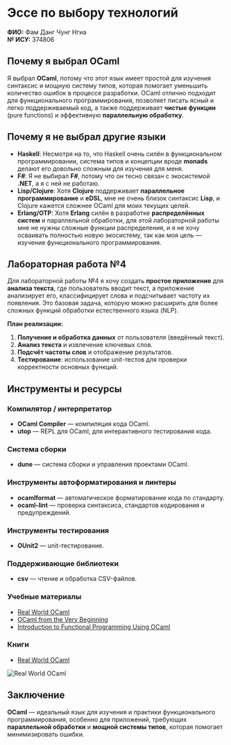 # Эссе по выбору технологий

**ФИО:** Фам Данг Чунг Нгиа  
**№ ИСУ:** 374806

## Почему я выбрал OCaml
Я выбрал **OCaml**, потому что этот язык имеет простой для изучения синтаксис и мощную систему типов, которая помогает уменьшить количество ошибок в процессе разработки. OCaml отлично подходит для функционального программирования, позволяет писать ясный и легко поддерживаемый код, а также поддерживает **чистые функции** (pure functions) и эффективную **параллельную обработку**.

## Почему я не выбрал другие языки
- **Haskell**: Несмотря на то, что Haskell очень силён в функциональном программировании, система типов и концепции вроде **monads** делают его довольно сложным для изучения для меня.  
- **F#**: Я не выбирал **F#**, потому что он тесно связан с экосистемой **.NET**, а я с ней не работаю.  
- **Lisp/Clojure**: Хотя **Clojure** поддерживает **параллельное программирование** и **eDSL**, мне не очень близок синтаксис **Lisp**, и Clojure кажется сложнее OCaml для моих текущих целей.  
- **Erlang/OTP**: Хотя **Erlang** силён в разработке **распределённых систем** и параллельной обработки, для этой лабораторной работы мне не нужны сложные функции распределения, и я не хочу осваивать полностью новую экосистему, так как моя цель — изучение функционального программирования.

## Лабораторная работа №4
Для лабораторной работы №4 я хочу создать **простое приложение** для **анализа текста**, где пользователь вводит текст, а приложение анализирует его, классифицирует слова и подсчитывает частоту их появления. Это базовая задача, которую можно расширить для более сложных функций обработки естественного языка (NLP).

**План реализации:**
1. **Получение и обработка данных** от пользователя (введённый текст).  
2. **Анализ текста** и извлечение ключевых слов.  
3. **Подсчёт частоты слов** и отображение результатов.  
4. **Тестирование**: использование unit-тестов для проверки корректности основных функций.

## Инструменты и ресурсы

### Компилятор / интерпретатор
- **OCaml Compiler** — компиляция кода OCaml.  
- **utop** — REPL для OCaml, для интерактивного тестирования кода.

### Система сборки
- **dune** — система сборки и управления проектами OCaml.

### Инструменты автоформатирования и линтеры
- **ocamlformat** — автоматическое форматирование кода по стандарту.  
- **ocaml-lint** — проверка синтаксиса, стандартов кодирования и предупреждений.

### Инструменты тестирования
- **OUnit2** — unit-тестирование.

### Поддерживающие библиотеки
- **csv** — чтение и обработка CSV-файлов.

### Учебные материалы
- [Real World OCaml](https://dev.realworldocaml.org/toc.html)  
- [OCaml from the Very Beginning](https://johnwhitington.net/ocamlfromtheverybeginning/)  
- [Introduction to Functional Programming Using OCaml](https://romain.bardou.fr/slides/caml060711.pdf)

### Книги
- [Real World OCaml](https://dev.realworldocaml.org/toc.html)
  
![Real World OCaml](https://m.media-amazon.com/images/I/61iU0LUP+dL._SY425_.jpg)

## Заключение

**OCaml** — идеальный язык для изучения и практики функционального программирования, особенно для приложений, требующих **параллельной обработки** и **мощной системы типов**, которая помогает минимизировать ошибки.
